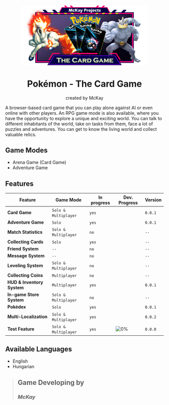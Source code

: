 <p align="center">
  <img width="400" src="./client/public/images/logo/home_logo_3.png" alt="logo">
  <h1 align="center">Pokémon - The Card Game</h1>
  <p align="center">created by McKay</p>
</p>

A browser-based card game that you can play alone against AI or even online with other players.
An RPG game mode is also available, where you have the opportunity to explore a unique and exciting world. You can talk to different inhabitants of the world, take on tasks from them, face a lot of puzzles and adventures.
You can get to know the living world and collect valuable relics.



## Game Modes
 - Arena Game (Card Game)
 - Adventure Game

## Features
|Feature                    |Game Mode             |In progress |Dev. Progress  | Version |
|---------------------------|----------------------|------------|---------------|---------|
|**Card Game**              |`Solo & Multiplayer`  |`yes`       |               |`0.0.1`  |
|**Adventure Game**         |`Solo`                |`yes`       |               |`0.0.1`  |
|**Match Statistics**       |`Solo & Multiplayer`  |`no`        |               |`--`     |
|**Collecting Cards**       |`Solo`                |`yes`       |               |`--`     |
|**Friend System**          |`--`                  |`no`        |               |`--`     |
|**Message System**         |`--`                  |`no`        |               |`--`     |
|**Leveling System**        |`Solo & Multiplayer`  |`no`        |               |`--`     |
|**Collecting Coins**       |`Multiplayer`         |`no`        |               |`--`     |
|**HUD & Inventory System** |`Multiplayer`         |`yes`       |               |`0.0.1`  |
|**In-game Store System**   |`Solo & Multiplayer`  |`no`        |               |`--`     |
|**Pokédex**                |`Solo`                |`yes`       |               |`0.0.1`  |
|**Multi-Localization**     |`Solo & Multiplayer`  |`yes`       |               |`0.0.2`  |
|**Test Feature**           |`Solo & Multiplayer`  |`yes`       |<img width="100" src="./client/public/images/progress_ar/p_0.png" alt="0%">               |`0.0.0`  |

## Available Languages
 - English
 - Hungarian


> ## Game Developing by
> ### _McKay_